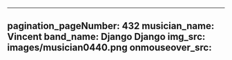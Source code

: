 ------
pagination_pageNumber: 432
musician_name: Vincent
band_name: Django Django
img_src: images/musician0440.png
onmouseover_src: 
------